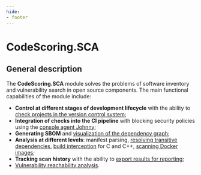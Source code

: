 ```yaml
---
hide:
- footer
---
```


# CodeScoring.SCA

## General description

The **CodeScoring.SCA** module solves the problems of software inventory and vulnerability search in open source components. The main functional capabilities of the module include:

- **Control at different stages of development lifecycle** with the ability to [check projects in the version control system](/sca/launch-analysis.en);
- **Integration of checks into the CI pipeline** with blocking security policies using the [console agent Johnny](/agent/index.en);
- **Generating SBOM** and [visualization of the dependency graph](/sca/sca-dependencies.en/#working-with-dependency-graph);
- **Analysis at different levels**: manifest parsing, [resolving transitive dependencies](/agent/resolve.en), [build interception](/agent/scan-build.en) for C and C++, [scanning Docker images](/sca/docker-analysis.en);
- **Tracking scan history** with the ability to [export results for reporting](/sca/export-results.en);
- [Vulnerability reachability analysis](/sca/reachability.en).